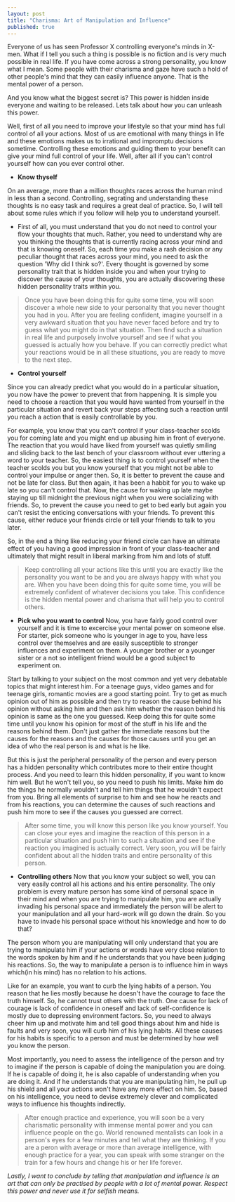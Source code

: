 ```yaml
---
layout: post
title: "Charisma: Art of Manipulation and Influence"
published: true
---
```



Everyone of us has seen Professor X controlling everyone's minds in X-men. What if I tell you such a thing is possible is no fiction and is very much possible in real life.
If you have come across a strong personality, you know what I mean. Some people with their charisma and gaze have such a hold of other people's mind that they can easily influence anyone. That is the mental power of a person.

And you know what the biggest secret is? This power is hidden inside everyone and waiting to be released. Lets talk about how you can unleash this power.


Well, first of all you need to improve your lifestyle so that your mind has full control of all your actions. Most of us are emotional with many things in life and these emotions makes us to irrational and impromptu decisions sometime. Controlling these emotions and guiding them to your benefit can give your mind full control of your life. Well, after all if you can't control yourself how can you ever control other.

- **Know thyself**

On an average, more than a million thoughts races across the human mind in less than a second. Controlling, segrating and understanding these thoughts is no easy task and requires a great deal of practice. So, I will tell about some rules which if you follow will help you to understand yourself.

- First of all, you must understand that you do not need to control your flow your thoughts that much. Rather, you need to understand why are you thinking the thoughts that is currently racing across your mind and that is knowing oneself. So, each time you make a rash decision or any peculiar thought that races across your mind, you need to ask the question 'Why did I think so?'. Every thought is governed by some personality trait that is hidden inside you and when your trying to discover the cause of your thoughts, you are actually discovering these hidden personality traits within you.
> Once you have been doing this for quite some time, you will soon discover a whole new side to your personality that you never thought you had in you. After you are feeling confident, imagine yourself in a very awkward situation that you have never faced before and try to guess what you might do in that situation. Then find such a situation in real life and purposely involve yourself and see if what you guessed is actually how you behave. If you can correctly predict what your reactions would be in all these situations, you are ready to move to the next step.

- **Control yourself**

Since you can already predict what you would do in a particular situation, you now have the power to prevent that from happening. It is simple you need to choose a reaction that you would have wanted from yourself in the particular situation and revert back your steps affecting such a reaction until you reach a action that is easily controllable by you.

For example, you know that you can't control if your class-teacher scolds you for coming late and you might end up abusing him in front of everyone. The reaction that you would have liked from yourself was quietly smiling and sliding back to the last bench of your classroom without ever uttering a word to your teacher. So, the easiest thing is to control yourself when the teacher scolds you but you know yourself that you might not be able to control your impulse or anger then. So, it is better to prevent the cause and not be late for class. But then again, it has been a habbit for you to wake up late so you can't control that. Now, the cause for waking up late maybe staying up till midnight the previous night when you were socializing with friends. So, to prevent the cause you need to get to bed early but again you can't resist the enticing conversations with your friends. To prevent this cause, either reduce your friends circle or tell your friends to talk to you later. 

So, in the end a thing like reducing your friend circle can have an ultimate effect of you having a good impression in front of your class-teacher and ultimately that might result in liberal marking from him and lots of stuff.

> Keep controlling all your actions like this until you are exactly like the personality you want to be and you are always happy with what you are. When you have been doing this for quite some time, you will be extremely confident of whatever decisions you take. This confidence is the hidden mental power and charisma that will help you to control others.

- **Pick who you want to control**
Now, you have fairly good control over yourself and it is time to excercise your mental power on someone else. For starter, pick someone who is younger in age to you, have less control over themselves and are easily susceptible to stronger influences and experiment on them. A younger brother or a younger sister or a not so intelligent friend would be a good subject to experiment on.

Start by talking to your subject on the most common and yet very debatable topics that might interest him. For a teenage guys, video games and for teenage girls, romantic movies are a good starting point. Try to get as much opinion out of him as possible and then try to reason the cause behind his opinion without asking him and then ask him whether the reason behind his opinion is same as the one you guessed. Keep doing this for quite some time until you know his opinion for most of the stuff in his life and the reasons behind them. Don't just gather the immediate reasons but the causes for the reasons and the causes for those causes until you get an idea of who the real person is and what is he like.

But this is just the peripheral personality of the person and every person has a hidden personality which contributes more to their entire thought process. And you need to learn this hidden personality, if you want to know him well. But he won't tell you, so you need to push his limits. Make him do the things he normally wouldn't and tell him things that he wouldn't expect from you. Bring all elements of surprise to him and see how he reacts and from his reactions, you can determine the causes of such reactions and push him more to see if the causes you guessed are correct.
> After some time, you will know this person like you know yourself. You can close your eyes and imagine the reaction of this person in a particular situation and push him to such a situation and see if the reaction you imagined is actually correct. Very soon, you will be fairly confident about all the hidden traits and entire personality of this person. 

- **Controlling others**
Now that you know your subject so well, you can very easily control all his actions and his entire personality. The only problem is every mature person has some kind of personal space in their mind and when you are trying to manipulate him, you are actually invading his personal space and immediately the person will be alert to your manipulation and all your hard-work will go down the drain. So you have to invade his personal space without his knowledge and how to do that?

The person whom you are manipulating will only understand that you are trying to 
manipulate him if your actions or words have very close relation to the words spoken by him and if he understands that you have been judging his reactions. So, the way to manipulate a person is to influence him in ways which(in his mind) has no relation to his actions. 

Like for an example, you want to curb the lying habits of a person. You reason that he lies mostly because he doesn't have the courage to face the truth himself. So, he cannot trust others with the truth. One cause for lack of courage is lack of confidence in oneself and lack of self-confidence is mostly due to depressing environment factors. So, you need to always cheer him up and motivate him and tell good things about him and hide is faults and very soon, you will curb him of his lying habits. All these causes for his habits is specific to a person and must be determined by how well you know the person.

Most importantly, you need to assess the intelligence of the person and try to imagine if the person is capable of doing the manipulation you are doing. If he is capable of doing it, he is also capable of understanding when you are doing it. And if he understands that you are manipulating him, he pull up his shield and all your actions won't have any more effect on him. So, based on his intelligence, you need to devise extremely clever and complicated ways to influence his thoughts indirectly.

> After enough practice and experience, you will soon be a very charismatic personality with immense mental power and you can influence people on the go. World renowned mentalists can look in a person's eyes for a few minutes and tell what they are thinking. If you are a peron with average or more than average intelligence, with enough practice for a year, you can speak with some stranger on the train for a few hours and change his or her life forever.

*Lastly, I want to conclude by telling that manipulation and influence is an art that can only be practised by people with a lot of mental power. Respect this power and never use it for selfish means.*
